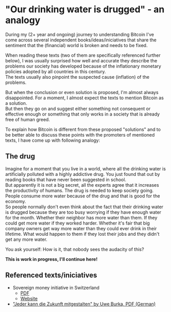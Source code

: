 # "Our drinking water is drugged" - an analogy

During my (2+ year and ongoing) journey to understanding Bitcoin I've come across several independent
books/ideas/iniciatives that share the sentiment that the (financial) world is broken and needs to be fixed.

When reading these texts (two of them are specifically referenced further below), I was usually surprised
how well and accurate they describe the problems our society has developed because of the inflationary monetary
policies adopted by all countries in this century.  
The texts usually also pinpoint the suspected cause (inflation) of the problems.

But when the conclusion or even solution is proposed, I'm almost always disappointed.
For a moment, I almost expect the texts to mention Bitcoin as a solution.   
But then they go on and suggest either something not consequent or effective enough or something that only works
in a society that is already free of human greed.

To explain how Bitcoin is different from these proposed "solutions" and to be better able to discuss these points
with the promoters of mentioned texts, I have come up with following analogy:

## The drug

Imagine for a moment that you live in a world, where all the drinking water is artificially polluted with a highly
addictive drug. You just found that out by reading books that have never been suggested in school.  
But apparently it is not a big secret, all the experts agree that it increases the productivity of humans.
The drug is needed to keep society going. People consume more water because of the drug and that is good for
the economy.  
So people normally don't even think about the fact that their drinking water is drugged because they are too
busy worrying if they have enough water for the month. Whether their neighbor has more water than them.
If they could get more water if they worked harder. Whether it's fair that big company owners get way more
water than they could ever drink in their lifetime. What would happen to them if they lost their jobs and they
didn't get any more water.

You ask yourself: How is it, that nobody sees the audacity of this?


**This is work in progress, I'll continue here!**


## Referenced texts/iniciatives
* Sovereign money initiative in Switzerland
  * [PDF](https://www.vollgeld-initiative.ch/fa/img/English/2017_05_02_Referendum_on_Sovereign_Money_in_Switzerland.pdf)
  * [Website](https://www.vollgeld-initiative.ch/english/)
* ["Jeder kann die Zukunft mitgestalten" by Uwe Burka, PDF (German)](http://aktivzukunftsichern.com/Buch.pdf)

